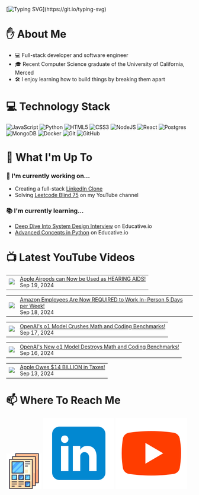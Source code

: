 [![Typing SVG](https://readme-typing-svg.herokuapp.com?font=Fira+Code&pause=1000&color=16C300&width=435&lines=%F0%9F%91%8B+Hi+there!+I'm+Ryo.)](https://git.io/typing-svg)

# :raised_hand: About Me
* 💻 Full-stack developer and software engineer
* 🎓 Recent Computer Science graduate of the University of California, Merced
* 🛠️ I enjoy learning how to build things by breaking them apart

# 💻 Technology Stack
![JavaScript](https://img.shields.io/badge/javascript-%23323330.svg?style=for-the-badge&logo=javascript&logoColor=%23F7DF1E)
![Python](https://img.shields.io/badge/python-3670A0?style=for-the-badge&logo=python&logoColor=ffdd54)
![HTML5](https://img.shields.io/badge/html5-%23E34F26.svg?style=for-the-badge&logo=html5&logoColor=white)
![CSS3](https://img.shields.io/badge/css3-%231572B6.svg?style=for-the-badge&logo=css3&logoColor=white)
![NodeJS](https://img.shields.io/badge/node.js-6DA55F?style=for-the-badge&logo=node.js&logoColor=white)
![React](https://img.shields.io/badge/react-%2320232a.svg?style=for-the-badge&logo=react&logoColor=%2361DAFB)
![Postgres](https://img.shields.io/badge/postgres-%23316192.svg?style=for-the-badge&logo=postgresql&logoColor=white)
![MongoDB](https://img.shields.io/badge/MongoDB-%234ea94b.svg?style=for-the-badge&logo=mongodb&logoColor=white)
![Docker](https://img.shields.io/badge/docker-%230db7ed.svg?style=for-the-badge&logo=docker&logoColor=white)
![Git](https://img.shields.io/badge/git-%23F05033.svg?style=for-the-badge&logo=git&logoColor=white)
![GitHub](https://img.shields.io/badge/github-%23121011.svg?style=for-the-badge&logo=github&logoColor=white)

# :telescope: What I'm Up To
### :wrench: I'm currently working on...
* Creating a full-stack <a href="https://github.com/ryowright/LinkedIn-Clone" target="_blank" rel="noopener noreferrer">LinkedIn Clone</a>
* Solving <a href="https://www.youtube.com/playlist?list=PLON94Wn6Xl0EbvchLmiifLGOiQ2TP0dcr" target="_blank" rel="noopener noreferrer">Leetcode Blind 75</a> on my YouTube channel
### :books: I'm currently learning...
* <a href="https://www.educative.io/path/deep-dive-into-system-design-interview" target="_blank" rel="noopener noreferrer">Deep Dive Into System Design Interview</a> on Educative.io
* <a href="https://www.educative.io/module/advanced-concepts-in-python" target="_blank" rel="noopener noreferrer">Advanced Concepts in Python</a> on Educative.io

# 📺 Latest YouTube Videos
<!-- BLOG-POST-LIST:START --><table><tr><td><a href="https://www.youtube.com/shorts/M_ZfikdXUgM"><img width="140px" src="https://i.ytimg.com/vi/M_ZfikdXUgM/mqdefault.jpg"></a></td>
<td><a href="https://www.youtube.com/shorts/M_ZfikdXUgM">Apple Airpods can Now be Used as HEARING AIDS!</a><br/>Sep 19, 2024</td></tr></table>
<table><tr><td><a href="https://www.youtube.com/shorts/pi9atqsfqa0"><img width="140px" src="https://i.ytimg.com/vi/pi9atqsfqa0/mqdefault.jpg"></a></td>
<td><a href="https://www.youtube.com/shorts/pi9atqsfqa0">Amazon Employees Are Now REQUIRED to Work In-Person 5 Days per Week!</a><br/>Sep 18, 2024</td></tr></table>
<table><tr><td><a href="https://www.youtube.com/shorts/PYpWy5lnbRE"><img width="140px" src="https://i.ytimg.com/vi/PYpWy5lnbRE/mqdefault.jpg"></a></td>
<td><a href="https://www.youtube.com/shorts/PYpWy5lnbRE">OpenAI&#39;s o1 Model Crushes Math and Coding Benchmarks!</a><br/>Sep 17, 2024</td></tr></table>
<table><tr><td><a href="https://www.youtube.com/watch?v=bds0xrwXsf4"><img width="140px" src="https://i.ytimg.com/vi/bds0xrwXsf4/mqdefault.jpg"></a></td>
<td><a href="https://www.youtube.com/watch?v=bds0xrwXsf4">OpenAI&#39;s New o1 Model Destroys Math and Coding Benchmarks!</a><br/>Sep 16, 2024</td></tr></table>
<table><tr><td><a href="https://www.youtube.com/shorts/uzVBbzqEBRE"><img width="140px" src="https://i.ytimg.com/vi/uzVBbzqEBRE/mqdefault.jpg"></a></td>
<td><a href="https://www.youtube.com/shorts/uzVBbzqEBRE">Apple Owes $14 BILLION in Taxes!</a><br/>Sep 13, 2024</td></tr></table>
<!-- BLOG-POST-LIST:END -->

# 📫 Where To Reach Me
![]()<a href="https://ryowright.github.io/MyPortfolio/" target="_blank" rel="noopener noreferrer"><img src="./portfolioicon.png" alt="Portfolio Icon"></a>
![]()<a href="https://www.linkedin.com/in/ryo-wright/" target="_blank" rel="noopener noreferrer"><img src="./linkedinicon.svg" alt="LinkeIn Icon"></a>
![]()<a href="https://www.youtube.com/@SWEwithRyo" target="_blank" rel="noopener noreferrer"><img src="./youtubeicon.svg" alt="YouTube Icon"></a>
